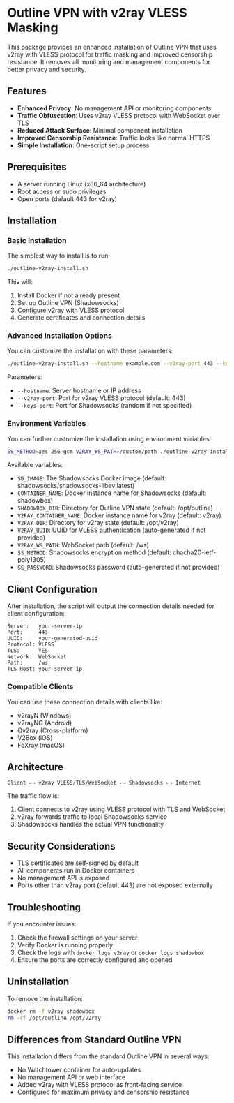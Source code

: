 # Outline VPN with v2ray VLESS Masking

This package provides an enhanced installation of Outline VPN that uses v2ray with VLESS protocol for traffic masking and improved censorship resistance. It removes all monitoring and management components for better privacy and security.

## Features

- **Enhanced Privacy**: No management API or monitoring components
- **Traffic Obfuscation**: Uses v2ray VLESS protocol with WebSocket over TLS
- **Reduced Attack Surface**: Minimal component installation
- **Improved Censorship Resistance**: Traffic looks like normal HTTPS
- **Simple Installation**: One-script setup process

## Prerequisites

- A server running Linux (x86_64 architecture)
- Root access or sudo privileges
- Open ports (default 443 for v2ray)

## Installation

### Basic Installation

The simplest way to install is to run:

```bash
./outline-v2ray-install.sh
```

This will:
1. Install Docker if not already present
2. Set up Outline VPN (Shadowsocks)
3. Configure v2ray with VLESS protocol
4. Generate certificates and connection details

### Advanced Installation Options

You can customize the installation with these parameters:

```bash
./outline-v2ray-install.sh --hostname example.com --v2ray-port 443 --keys-port 8388
```

Parameters:
- `--hostname`: Server hostname or IP address
- `--v2ray-port`: Port for v2ray VLESS protocol (default: 443)
- `--keys-port`: Port for Shadowsocks (random if not specified)

### Environment Variables

You can further customize the installation using environment variables:

```bash
SS_METHOD=aes-256-gcm V2RAY_WS_PATH=/custom/path ./outline-v2ray-install.sh
```

Available variables:
- `SB_IMAGE`: The Shadowsocks Docker image (default: shadowsocks/shadowsocks-libev:latest)
- `CONTAINER_NAME`: Docker instance name for Shadowsocks (default: shadowbox)
- `SHADOWBOX_DIR`: Directory for Outline VPN state (default: /opt/outline)
- `V2RAY_CONTAINER_NAME`: Docker instance name for v2ray (default: v2ray)
- `V2RAY_DIR`: Directory for v2ray state (default: /opt/v2ray)
- `V2RAY_UUID`: UUID for VLESS authentication (auto-generated if not provided)
- `V2RAY_WS_PATH`: WebSocket path (default: /ws)
- `SS_METHOD`: Shadowsocks encryption method (default: chacha20-ietf-poly1305)
- `SS_PASSWORD`: Shadowsocks password (auto-generated if not provided)

## Client Configuration

After installation, the script will output the connection details needed for client configuration:

```
Server:   your-server-ip
Port:     443
UUID:     your-generated-uuid
Protocol: VLESS
TLS:      YES
Network:  WebSocket
Path:     /ws
TLS Host: your-server-ip
```

### Compatible Clients

You can use these connection details with clients like:
- v2rayN (Windows)
- v2rayNG (Android)
- Qv2ray (Cross-platform)
- V2Box (iOS)
- FoXray (macOS)

## Architecture

```
Client ←→ v2ray VLESS/TLS/WebSocket ←→ Shadowsocks ←→ Internet
```

The traffic flow is:
1. Client connects to v2ray using VLESS protocol with TLS and WebSocket
2. v2ray forwards traffic to local Shadowsocks service
3. Shadowsocks handles the actual VPN functionality

## Security Considerations

- TLS certificates are self-signed by default
- All components run in Docker containers
- No management API is exposed
- Ports other than v2ray port (default 443) are not exposed externally

## Troubleshooting

If you encounter issues:
1. Check the firewall settings on your server
2. Verify Docker is running properly
3. Check the logs with `docker logs v2ray` or `docker logs shadowbox`
4. Ensure the ports are correctly configured and opened

## Uninstallation

To remove the installation:

```bash
docker rm -f v2ray shadowbox
rm -rf /opt/outline /opt/v2ray
```

## Differences from Standard Outline VPN

This installation differs from the standard Outline VPN in several ways:
- No Watchtower container for auto-updates
- No management API or web interface
- Added v2ray with VLESS protocol as front-facing service
- Configured for maximum privacy and censorship resistance